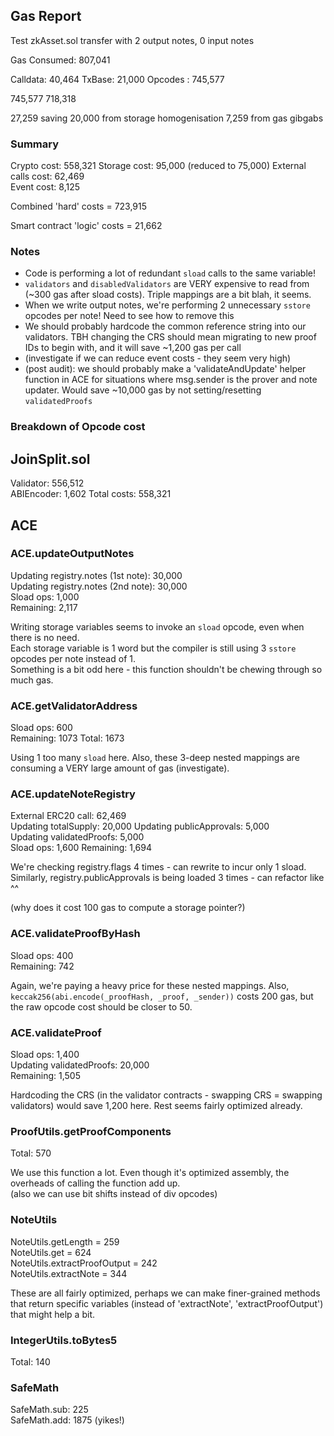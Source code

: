 ## Gas Report  

Test zkAsset.sol transfer with 2 output notes, 0 input notes

Gas Consumed: 807,041  

Calldata: 40,464 
TxBase: 21,000 
Opcodes : 745,577  

745,577
718,318

 27,259 saving
 20,000 from storage homogenisation
 7,259 from gas gibgabs

### Summary  

Crypto cost: 558,321
Storage cost: 95,000  (reduced to 75,000)
External calls cost: 62,469    
Event cost: 8,125  

Combined 'hard' costs = 723,915

Smart contract 'logic' costs = 21,662

### Notes  

* Code is performing a lot of redundant `sload` calls to the same variable!  
* `validators` and `disabledValidators` are VERY expensive to read from (~300 gas after sload costs). Triple mappings are a bit blah, it seems.  
* When we write output notes, we're performing 2 unnecessary `sstore` opcodes per note! Need to see how to remove this  
* We should probably hardcode the common reference string into our validators. TBH changing the CRS should mean migrating to new proof IDs to begin with, and it will save ~1,200 gas per call
* (investigate if we can reduce event costs - they seem very high)  
* (post audit): we should probably make a 'validateAndUpdate' helper function in ACE for situations where msg.sender is the prover and note updater. Would save ~10,000 gas by not setting/resetting `validatedProofs`


### Breakdown of Opcode cost

## JoinSplit.sol  

Validator: 556,512  
ABIEncoder: 1,602
Total costs: 558,321

## ACE

### ACE.updateOutputNotes  

Updating registry.notes (1st note): 30,000  
Updating registry.notes (2nd note): 30,000  
Sload ops: 1,000  
Remaining: 2,117

Writing storage variables seems to invoke an `sload` opcode, even when there is no need.  
Each storage variable is 1 word but the compiler is still using 3 `sstore` opcodes per note instead of 1.  
Something is a bit odd here - this function shouldn't be chewing through so much gas.

### ACE.getValidatorAddress  

Sload ops: 600  
Remaining: 1073
Total: 1673  

Using 1 too many `sload` here. Also, these 3-deep nested mappings are consuming a VERY large amount of gas (investigate).  

### ACE.updateNoteRegistry  

External ERC20 call: 62,469  
Updating totalSupply: 20,000
Updating publicApprovals: 5,000  
Updating validatedProofs: 5,000  
Sload ops: 1,600
Remaining: 1,694  

We're checking registry.flags 4 times - can rewrite to incur only 1 sload.  
Similarly, registry.publicApprovals is being loaded 3 times - can refactor like ^^  

(why does it cost 100 gas to compute a storage pointer?)

### ACE.validateProofByHash  

Sload ops: 400  
Remaining: 742  

Again, we're paying a heavy price for these nested mappings. Also, `keccak256(abi.encode(_proofHash, _proof, _sender))` costs 200 gas, but the raw opcode cost should be closer to 50.  

### ACE.validateProof  

Sload ops: 1,400  
Updating validatedProofs: 20,000  
Remaining: 1,505  

Hardcoding the CRS (in the validator contracts - swapping CRS = swapping validators) would save 1,200 here. Rest seems fairly optimized already.

### ProofUtils.getProofComponents  

Total: 570  

We use this function a lot. Even though it's optimized assembly, the overheads of calling the function add up.  
(also we can use bit shifts instead of div opcodes)  

### NoteUtils  

NoteUtils.getLength = 259  
NoteUtils.get = 624  
NoteUtils.extractProofOutput = 242  
NoteUtils.extractNote = 344  

These are all fairly optimized, perhaps we can make finer-grained methods that return specific variables (instead of 'extractNote', 'extractProofOutput') that might help a bit.  

### IntegerUtils.toBytes5  

Total: 140

### SafeMath  

SafeMath.sub: 225  
SafeMath.add: 1875 (yikes!)
